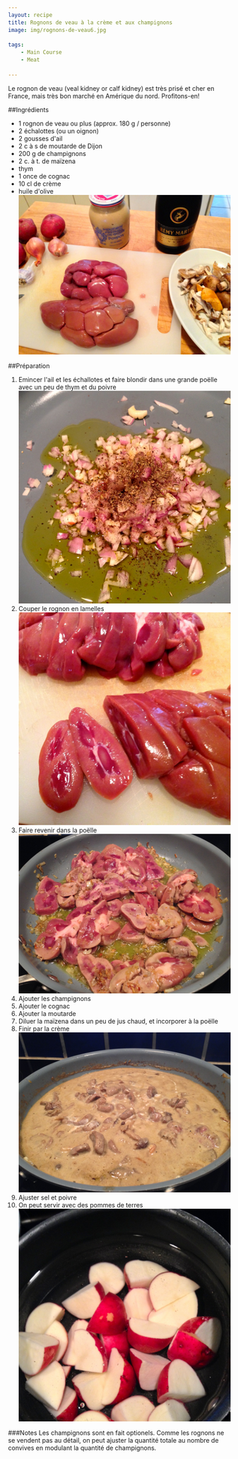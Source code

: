 ```yaml
---
layout: recipe
title: Rognons de veau à la crème et aux champignons
image: img/rognons-de-veau6.jpg

tags:
    - Main Course
    - Meat
    
---
```


Le rognon de veau (veal kidney or calf kidney) est très prisé et cher en France, mais très bon marché en Amérique du nord. Profitons-en!   

##Ingrédients
* 1 rognon de veau ou plus (approx. 180 g / personne)
* 2 échalottes (ou un oignon)
* 2 gousses d'ail
* 2 c à s de moutarde de Dijon
* 200 g de champignons
* 2 c. à t. de maïzena
* thym
* 1 once de cognac
* 10 cl de crème
* huile d'olive   
![image](img/rognons-de-veau1.jpg)

##Préparation
1. Emincer l'ail et les échallotes et faire blondir dans une grande poëlle avec un peu de thym et du poivre   
![image](img/rognons-de-veau3.jpg)
2. Couper le rognon en lamelles    
![image](img/rognons-de-veau2.jpg)
3. Faire revenir dans la poëlle   
![image](img/rognons-de-veau4.jpg)
4. Ajouter les champignons
5. Ajouter le cognac
6. Ajouter la moutarde
7. Diluer la maïzena dans un peu de jus chaud, et incorporer à la poëlle
8. Finir par la crème   
![image](img/rognons-de-veau5.jpg)
9. Ajuster sel et poivre
10. On peut servir avec des pommes de terres   
![image](img/rognons-de-veau7.jpg)

###Notes
Les champignons sont en fait optionels. Comme les rognons ne se vendent pas au détail, on peut ajuster la quantité totale au nombre de convives en modulant la quantité de champignons. 
